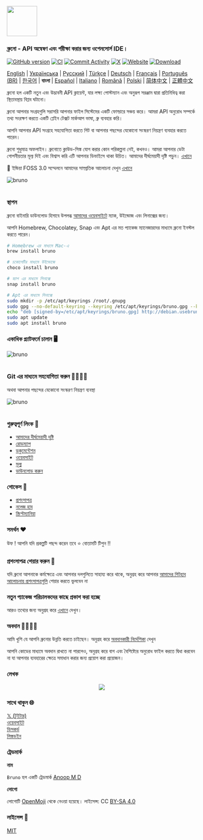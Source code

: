 <br />
<img src="../../assets/images/logo-transparent.png" width="80"/>

### ব্রুনো - API অন্বেষণ এবং পরীক্ষা করার জন্য ওপেনসোর্স IDE।

[![GitHub version](https://badge.fury.io/gh/usebruno%2Fbruno.svg)](https://badge.fury.io/gh/usebruno%bruno)
[![CI](https://github.com/usebruno/bruno/actions/workflows/tests.yml/badge.svg?branch=main)](https://github.com/usebruno/bruno/actions/workflows/tests.yml)
[![Commit Activity](https://img.shields.io/github/commit-activity/m/usebruno/bruno)](https://github.com/usebruno/bruno/pulse)
[![X](https://img.shields.io/twitter/follow/use_bruno?style=social&logo=x)](https://twitter.com/use_bruno)
[![Website](https://img.shields.io/badge/Website-Visit-blue)](https://www.usebruno.com)
[![Download](https://img.shields.io/badge/Download-Latest-brightgreen)](https://www.usebruno.com/downloads)

[English](../../readme.md) | [Українська](docs/readme/readme_ua.md) | [Русский](docs/readme/readme_ru.md) | [Türkçe](docs/readme/readme_tr.md) | [Deutsch](docs/readme/readme_de.md) | [Français](docs/readme/readme_fr.md) | [Português (BR)](docs/readme/readme_pt_br.md) | [한국어](docs/readme/readme_kr.md) | **বাংলা** | [Español](docs/readme/readme_es.md) | [Italiano](docs/readme/readme_it.md) | [Română](docs/readme/readme_ro.md) | [Polski](docs/readme/readme_pl.md) | [简体中文](docs/readme/readme_cn.md) | [正體中文](docs/readme/readme_zhtw.md)

ব্রুনো হল একটি নতুন এবং উদ্ভাবনী API ক্লায়েন্ট, যার লক্ষ্য পোস্টম্যান এবং অনুরূপ সরঞ্জাম দ্বারা প্রতিনিধিত্ব করা স্থিতাবস্থায় বিপ্লব ঘটানো।

ব্রুনো আপনার সংগ্রহগুলি সরাসরি আপনার ফাইল সিস্টেমের একটি ফোল্ডারে সঞ্চয় করে। আমরা API অনুরোধ সম্পর্কে তথ্য সংরক্ষণ করতে একটি প্লেইন টেক্সট মার্কআপ ভাষা, ব্রু ব্যবহার করি।

আপনি আপনার API সংগ্রহে সহযোগিতা করতে গিট বা আপনার পছন্দের যেকোনো সংস্করণ নিয়ন্ত্রণ ব্যবহার করতে পারেন।

ব্রুনো শুধুমাত্র অফলাইন। ব্রুনোতে ক্লাউড-সিঙ্ক যোগ করার কোন পরিকল্পনা নেই, কখনও। আমরা আপনার ডেটা গোপনীয়তার মূল্য দিই এবং বিশ্বাস করি এটি আপনার ডিভাইসে থাকা উচিত। আমাদের দীর্ঘমেয়াদী দৃষ্টি পড়ুন। [এখানে ](https://github.com/usebruno/bruno/discussions/269)

📢 ইন্ডিয়া FOSS 3.0 সম্মেলনে আমাদের সাম্প্রতিক আলোচনা দেখুন [এখানে](https://www.youtube.com/watch?v=7bSMFpbcPiY)

![bruno](/assets/images/landing-2.png) <br /><br />

### স্থাপন

ব্রুনো বাইনারি ডাউনলোড হিসাবে উপলব্ধ [আমাদের ওয়েবসাইটে](https://www.usebruno.com/downloads) ম্যাক, উইন্ডোজ এবং লিনাক্সের জন্য।

আপনি Homebrew, Chocolatey, Snap এবং Apt এর মত প্যাকেজ ম্যানেজারদের মাধ্যমে ব্রুনো ইনস্টল করতে পারেন।

```sh
# Homebrew এর মাধ্যমে Mac-এ
brew install bruno

# চকোলেটির মাধ্যমে উইন্ডোজে
choco install bruno

# স্ন্যাপ এর মাধ্যমে লিনাক্সে
snap install bruno

# Apt এর মাধ্যমে লিনাক্সে
sudo mkdir -p /etc/apt/keyrings /root/.gnupg
sudo gpg --no-default-keyring --keyring /etc/apt/keyrings/bruno.gpg --keyserver keyserver.ubuntu.com --recv-keys 9FA6017ECABE0266
echo "deb [signed-by=/etc/apt/keyrings/bruno.gpg] http://debian.usebruno.com/ bruno stable" | sudo tee /etc/apt/sources.list.d/bruno.list
sudo apt update
sudo apt install bruno
```

### একাধিক প্ল্যাটফর্মে চালান 🖥️

![bruno](/assets/images/run-anywhere.png) <br /><br />

### Git এর মাধ্যমে সহযোগিতা করুন 👩‍💻🧑‍💻

অথবা আপনার পছন্দের যেকোনো সংস্করণ নিয়ন্ত্রণ ব্যবস্থা

![bruno](/assets/images/version-control.png) <br /><br />

### গুরুত্বপূর্ণ লিংক 📌

- [আমাদের দীর্ঘমেয়াদী দৃষ্টি](https://github.com/usebruno/bruno/discussions/269)
- [রোডম্যাপ](https://github.com/usebruno/bruno/discussions/384)
- [ডকুমেন্টেশন](https://docs.usebruno.com)
- [ওয়েবসাইট](https://www.usebruno.com)
- [মূল্য](https://www.usebruno.com/pricing)
- [ডাউনলোড করুন](https://www.usebruno.com/downloads)

### শোকেস 🎥

- [প্রশংসাপত্র](https://github.com/usebruno/bruno/discussions/343)
- [নলেজ হাব](https://github.com/usebruno/bruno/discussions/386)
- [স্ক্রিপ্টম্যানিয়া](https://github.com/usebruno/bruno/discussions/385)

### সমর্থন ❤️

উফ ! আপনি যদি প্রকল্পটি পছন্দ করেন তবে ⭐ বোতামটি টিপুন !!

### প্রশংসাপত্র শেয়ার করুন 📣

যদি ব্রুনো আপনাকে কর্মক্ষেত্রে এবং আপনার দলগুলিতে সাহায্য করে থাকে, অনুগ্রহ করে আপনার [আমাদের গিটহাব আলোচনায় প্রশংসাপত্রগুলি](https://github.com/usebruno/bruno/discussions/343) শেয়ার করতে ভুলবেন না

### নতুন প্যাকেজ পরিচালকদের কাছে প্রকাশ করা হচ্ছে

আরও তথ্যের জন্য অনুগ্রহ করে [এখানে](../publishing/publishing_bn.md) দেখুন।

### অবদান 👩‍💻🧑‍💻

আমি খুশি যে আপনি ব্রুনোর উন্নতি করতে চাইছেন। অনুগ্রহ করে [অবদানকারী নির্দেশিকা](contributing.md) দেখুন

আপনি কোডের মাধ্যমে অবদান রাখতে না পারলেও, অনুগ্রহ করে বাগ এবং বৈশিষ্ট্যের অনুরোধ ফাইল করতে দ্বিধা করবেন না যা আপনার ব্যবহারের ক্ষেত্রে সমাধান করার জন্য প্রয়োগ করা প্রয়োজন।

### লেখক

<div align="center">
    <a href="https://github.com/usebruno/bruno/graphs/contributors">
        <img src="https://contrib.rocks/image?repo=usebruno/bruno" />
    </a>
</div>

### সাথে থাকুন 🌐

[𝕏 (টুইটার)](https://twitter.com/use_bruno) <br />
[ওয়েবসাইট](https://www.usebruno.com) <br />
[ডিসকর্ড](https://discord.com/invite/KgcZUncpjq) <br />
[লিঙ্কডইন](https://www.linkedin.com/company/usebruno)

### ট্রেডমার্ক

**নাম**

`Bruno` হল একটি ট্রেডমার্ক [Anoop M D](https://www.helloanoop.com/)

**লোগো**

লোগোটি [OpenMoji](https://openmoji.org/library/emoji-1F436/) থেকে নেওয়া হয়েছে। লাইসেন্স: CC [BY-SA 4.0](https://creativecommons.org/licenses/by-sa/4.0/)

### লাইসেন্স 📄

[MIT](license.md)
